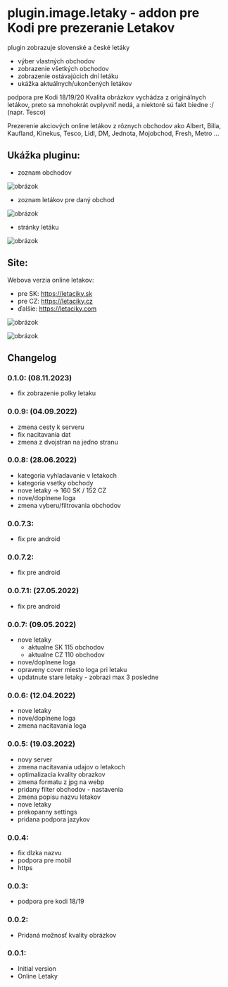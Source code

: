 # plugin.image.letaky - addon pre Kodi pre prezeranie Letakov

plugin zobrazuje slovenské a české letáky
- výber vlastných obchodov
- zobrazenie všetkých obchodov
- zobrazenie ostávajúcich dní letáku
- ukážka aktuálnych/ukončených letákov
  
podpora pre Kodi 18/19/20
Kvalita obrázkov vychádza z originálnych letákov, preto sa mnohokrát ovplyvniť nedá, a niektoré sú fakt biedne :/ (napr. Tesco)
 
Prezerenie akciových online letákov z rôznych obchodov ako Albert, Billa, Kaufland, Kinekus, Tesco, Lidl, DM, Jednota, Mojobchod, Fresh, Metro ...

## Ukážka pluginu:
- zoznam obchodov
  
![obrázok](https://github.com/jastrab/plugin.image.letaky/assets/6190406/5fa8201f-f4ec-4c78-89a4-05b2f3fc9154)

- zoznam letákov pre daný obchod
  
![obrázok](https://github.com/jastrab/plugin.image.letaky/assets/6190406/e59d8ecc-df79-471a-a3a8-4a84133bbc89)

- stránky letáku
  
![obrázok](https://github.com/jastrab/plugin.image.letaky/assets/6190406/62da1dfd-218b-41a0-acec-a24f9a7a510b)

## Site:
Webova verzia online letakov:
- pre SK: https://letaciky.sk
- pre CZ: https://letaciky.cz
- ďalšie: https://letaciky.com

![obrázok](https://github.com/jastrab/plugin.image.letaky/assets/6190406/5fa8201f-f4ec-4c78-89a4-05b2f3fc9154)

![obrázok](https://github.com/jastrab/plugin.image.letaky/assets/6190406/e59d8ecc-df79-471a-a3a8-4a84133bbc89)


## Changelog

### 0.1.0: (08.11.2023)
- fix zobrazenie polky letaku

### 0.0.9: (04.09.2022)
- zmena cesty k serveru
- fix nacitavania dat
- zmena z dvojstran na jedno stranu

### 0.0.8: (28.06.2022)
- kategoria vyhladavanie v letakoch
- kategoria vsetky obchody
- nove letaky -> 160 SK / 152 CZ
- nove/doplnene loga
- zmena vyberu/filtrovania obchodov

### 0.0.7.3:
- fix pre android
### 0.0.7.2:
- fix pre android
### 0.0.7.1: (27.05.2022)
- fix pre android

### 0.0.7: (09.05.2022)
- nove letaky 
   - aktualne SK 115 obchodov
   - aktualne CZ 110 obchodov
- nove/doplnene loga
- opraveny cover miesto loga pri letaku
- updatnute stare letaky - zobrazi max 3 posledne 

### 0.0.6: (12.04.2022)
- nove letaky
- nove/doplnene loga
- zmena nacitavania loga

### 0.0.5: (19.03.2022)
- novy server
- zmena nacitavania udajov o letakoch
- optimalizacia kvality obrazkov
- zmena formatu z jpg na webp
- pridany filter obchodov - nastavenia
- zmena popisu nazvu letakov
- nove letaky
- prekopanny settings 
- pridana podpora jazykov

### 0.0.4:
- fix dlzka nazvu
- podpora pre mobil
- https

### 0.0.3:
- podpora pre kodi 18/19

### 0.0.2:
- Pridaná možnosť kvality obrázkov

### 0.0.1:
- Initial version
- Online Letaky
